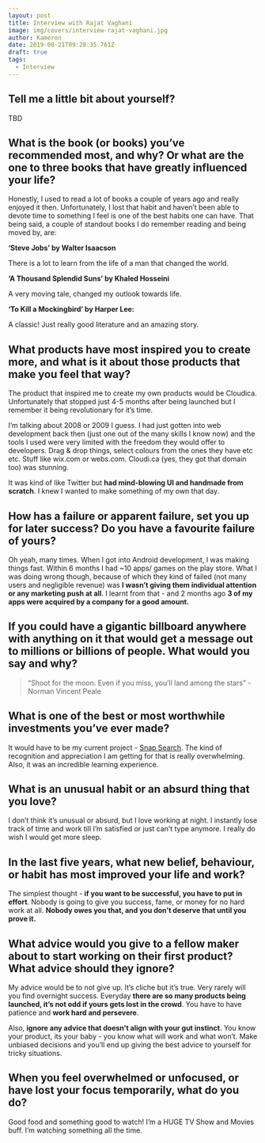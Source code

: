 ```yaml
---
layout: post
title: Interview with Rajat Vaghani
image: img/covers/interview-rajat-vaghani.jpg
author: Kameron
date: 2019-08-21T09:28:35.761Z
draft: true
tags: 
  - Interview
---
```


## Tell me a little bit about yourself?

TBD

## What is the book (or books) you’ve recommended most, and why? Or what are the one to three books that have greatly influenced your life?
Honestly, I used to read a lot of books a couple of years ago and really enjoyed it then. Unfortunately, I lost that habit and haven’t been able to devote time to something I feel is one of the best habits one can have. That being said, a couple of standout books  I do remember reading and being moved by, are:

**‘Steve Jobs’ by Walter Isaacson**

There is a lot to learn from the life of a man that changed the world.

**‘A Thousand Splendid Suns’ by Khaled Hosseini**

A very moving tale, changed my outlook towards life.

**‘To Kill a Mockingbird’ by Harper Lee:** 

A classic! Just really good literature and an amazing story.

## What products have most inspired you to create more, and what is it about those products that make you feel that way? 

The product that inspired me to create my own products would be Cloudica. Unfortunately that stopped just 4-5 months after being launched but I remember it being revolutionary for it’s time. 

I’m talking about 2008 or 2009 I guess. I had just gotten into web development back then (just one out of the many skills I know now) and the tools I used were very limited with the freedom they would offer to developers. Drag & drop things, select colours from the ones they have etc etc. Stuff like wix.com or webs.com. Cloudi.ca (yes, they got that domain too) was stunning. 

It was kind of like Twitter but **had mind-blowing UI and handmade from scratch**. I knew I wanted to make something of my own that day. 

## How has a failure or apparent failure, set you up for later success? Do you have a favourite failure of yours? 

Oh yeah, many times. When I got into Android development, I was making things fast. Within 6 months I had ~10 apps/ games on the play store. What I was doing wrong though, because of which they kind of failed (not many users and negligible revenue) was **I wasn’t giving them individual attention or any marketing push at all**. I learnt from that - and 2 months ago **3 of my apps were acquired by a company for a good amount.**

## If you could have a gigantic billboard anywhere with anything on it that would get a message out to millions or billions of people. What would you say and why?

> “Shoot for the moon. Even if you miss, you’ll land among the stars” - Norman Vincent Peale

## What is one of the best or most worthwhile investments you’ve ever made? 

It would have to be my current project - [Snap Search](http://snapsearch.online/android). The kind of recognition and appreciation I am getting for that is really overwhelming. Also, it was an incredible learning experience.

## What is an unusual habit or an absurd thing that you love? 

I don’t think it’s unusual or absurd, but I love working at night. I instantly lose track of time and work till I’m satisfied or just can’t type anymore. I really do wish I would get more sleep.

## In the last five years, what new belief, behaviour, or habit has most improved your life and work? 

The simplest thought - **if you want to be successful, you have to put in effort**. Nobody is going to give you success, fame, or money for no hard work at all. **Nobody owes you that, and you don’t deserve that until you prove it.** 

## What advice would you give to a fellow maker about to start working on their first product? What advice should they ignore? 

My advice would be to not give up. It’s cliche but it’s true. Very rarely will you find overnight success. Everyday **there are so many products being launched, it’s not odd if yours gets lost in the crowd**. You have to have patience and **work hard and persevere**.

Also, **ignore any advice that doesn’t align with your gut instinct**. You know your product, its your baby - you know what will work and what won’t. Make unbiased decisions and you’ll end up giving the best advice to yourself for tricky situations. 

## When you feel overwhelmed or unfocused, or have lost your focus temporarily, what do you do?

Good food and something good to watch! I’m a HUGE TV Show and Movies buff. I’m watching something all the time. 